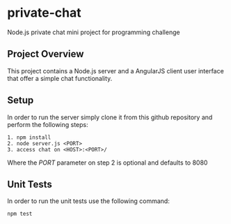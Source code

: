 # private-chat

Node.js private chat mini project for programming challenge

## Project Overview

This project contains a Node.js server and a AngularJS client user interface that offer a simple chat functionality.

## Setup

In order to run the server simply clone it from this github repository and perform the following steps:

    1. npm install
    2. node server.js <PORT>
    3. access chat on <HOST>:<PORT>/

Where the *PORT* parameter on step 2 is optional and defaults to 8080

## Unit Tests

In order to run the unit tests use the following command:

    npm test
